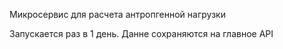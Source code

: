 Микросервис для расчета антропгенной нагрузки

Запускается раз в 1 день. Данне сохраняются на главное API
